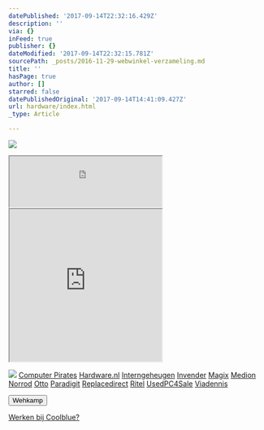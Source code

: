 ```yaml
---
datePublished: '2017-09-14T22:32:16.429Z'
description: ''
via: {}
inFeed: true
publisher: {}
dateModified: '2017-09-14T22:32:15.781Z'
sourcePath: _posts/2016-11-29-webwinkel-verzameling.md
title: ''
hasPage: true
author: []
starred: false
datePublishedOriginal: '2017-09-14T14:41:09.427Z'
url: hardware/index.html
_type: Article

---
```

![](https://the-grid-user-content.s3-us-west-2.amazonaws.com/e4f5c7a1-5645-4150-88af-80872fdd68a7.jpg)

<iframe src="https://the-grid.github.io/ed-userhtml/?g=eJxtUcFOwzAMvfcrQu5rGsaE1HWVECCBBIIDF06T23hNtCStkmzdhPh30rUTGiKXxM_2e35OcfXwdv_x-f5IZDC6TIrzhSDKJCl8OGosE6H25Csh8Rg4zHolgswJX2RZd1ieYImqkSFiv1DynRRs6i-ASIebFZUhdDljfd-ndzV6oRzWIbWakgCuwbCi60qD3dKyUKYh3tUXPVVrwA317NlAg55ZUa3V-AwSG6cE65XdorYAhkGUmE0anW0oAR0Vnj5eX0jYhdYpiMKnEVd0NDXOP7mJAYlR1TqBLs-WdNjIHyed26TSMt_uXI2sBhOTOY-del75OasdQlB7PKEZ5zqmbm_-cXcuTCfCzuFeYc_8BcPAe80XnEcGBsM4rGrFMS6YjR_3AzT3llQ" height="100" style=""></iframe>

<iframe src="https://the-grid.github.io/ed-userhtml/?g=eJy1V11vmzAUfedXsEjNW8JXaJs2TtV1m1ap6_bQh_UpMvgWrBpjGWekmvbfd_nISrulTTWIIsAW3HvOMedevHj34evFze23j3ZqMrG0FtsTULa0rEVhHgQsLcZ_2D8tG38Z3UxKzkx6Ynuh66rNaT2dAk9Sg3OPU9Yva-G0z1sLaqca7sgoNUadOE5ZltPzGArGNcRmKsXINlQnYMhoFQkq70fLBc8Su9Dxk2eiPKO6ut-5zGgChSNZtOLNpUkh0Zw5JZf3ICSlmUMxxaTNoWQysqnADJ9vvlzZZm1yzSkmrjGSUcOqIdDSwYGNoyjXDPSJe4qgHLq0d9ARPKIRncZ5NgyZbYIhiZh4ajRlgIf4HvRUgnHOYuKFhzN3TDN1mpFjL_SP5_WAEi8Ijg69eqBJfVqTwdjDRmkoisFXEkODltRABc6gAMaQuTtbef6q4btqCR_4nwZ6b_8gGJprBNRMeI1sECbb-L3x2EUjTo2AwQrJNv6eNPwuDX8PGgXCUghIglY6TzTNMooYRVVNnFjw-L45ninijQ1ZazEuyCzw3PEdufl-NcYJUsU5CM7xpcR_w7F-fixpBuR9LibXwEqIBlII42Oy_1_o8MWFjtF566JIc9Wak0sGmykt1KayqR8E86OOUa_LchIXL9jV1iDISOZ3uRB5iZkvugmWdh_SdDAPbIMYJFZuoXIua3htGW9FUqmqNAqD2TOFGHuTQk-T9KRRN2iPKu3b4Xx_5gZth_P8f3W3jlDr_YRiICUvGNDahr247DFkD21wt9N2iBSGXviqRtil3yLSx42CWoBe9IEm2sBFCN9RbM8JpLBOQNY1uv1M8Oeu3zHX5ZMbuyazXtOlyQGmm6UXiZ6BH1iqh1xXXQHBVfVPcZnUOs2Og6P9vqf-EuZ2G7EXNVp8PaqAu54oZw-4iXKazdRvkR6J0Q" height="300" style=""></iframe>

![](https://the-grid-user-content.s3-us-west-2.amazonaws.com/d4d8e480-281e-41f8-a31e-4427722137e0.png)
[Computer Pirates][0]
[Hardware.nl][1]
[Interngeheugen][2]
[Invender][3]
[Magix][4]
[Medion][5]
[Norrod][6]
[Otto][7]
[Paradigit][8]
[Replacedirect][9]
[Ritel][10]
[UsedPC4Sale][11]
[Viadennis][12]

<button data-role="cta" style="">Wehkamp</button>

[Werken bij Coolblue?][13]

[0]: http://www.computerpirates.com/
[1]: http://www.hardware.nl/
[2]: http://www.interngeheugen.com/tt/?tt=2902_12_133761_Interngeheugen&r=%2F
[3]: http://www.invender.nl/ttiv/index.php?tt=352_12_133761_Invender&r=%2F
[4]: http://www.magix.com/ap/tradetracker/?tt=2074_12_133761_Magix&r=%2F
[5]: http://tc.tradetracker.net/?c=3452&m=12&a=133761
[6]: http://www.norrod.nl/tt/index.aspx?tt=23396_12_133761_Norrod&r=%2F
[7]: http://www.otto.nl/
[8]: http://www.paradigit.nl/tt/index.aspx?tt=5043_12_133761_Paradigit&r=%2F
[9]: http://www.replacedirect.nl/
[10]: http://www.ritel.nl/telecom/?tt=668_12_133761_Ritel&r=%2F
[11]: http://tc.tradetracker.net/?c=20400&m=12&a=133761&r=UsedPC4sale&u=%2F
[12]: http://www.viadennis.nl/computer/?tt=15804_12_133761_Viadennis&r=%2F
[13]: http://prf.hn/click/camref:1100l3bs3/creativeref:1011l11074